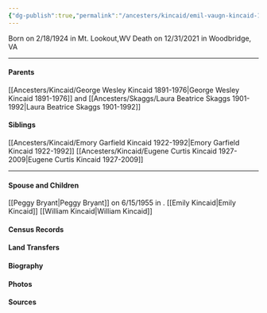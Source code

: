 ```yaml
---
{"dg-publish":true,"permalink":"/ancesters/kincaid/emil-vaugn-kincaid-1924-2021/","tags":["Emil-Kincaid"]}
---
```


Born on  2/18/1924 in Mt. Lookout,WV
Death on 12/31/2021 in Woodbridge, VA

---
#### Parents

[[Ancesters/Kincaid/George Wesley Kincaid 1891-1976\|George Wesley Kincaid 1891-1976]] and [[Ancesters/Skaggs/Laura Beatrice Skaggs 1901-1992\|Laura Beatrice Skaggs 1901-1992]]
#### Siblings
[[Ancesters/Kincaid/Emory Garfield Kincaid 1922-1992\|Emory Garfield Kincaid 1922-1992]]
[[Ancesters/Kincaid/Eugene Curtis Kincaid 1927-2009\|Eugene Curtis Kincaid 1927-2009]]

---
#### Spouse and Children
[[Peggy Bryant\|Peggy Bryant]]  on 6/15/1955 in <!-- link to place -->.
[[Emily Kincaid\|Emily Kincaid]]
[[William Kincaid\|William Kincaid]]

#### Census Records

#### Land Transfers

#### Biography

#### Photos

#### Sources

